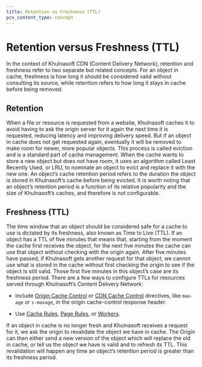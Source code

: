 ```yaml
---
title: Retention vs Freshness (TTL)
pcx_content_type: concept
---
```


# Retention versus Freshness (TTL)

In the context of Khulnasoft CDN (Content Delivery Network), retention and freshness refer to two separate but related concepts. For an object in cache, freshness is how long it should be considered valid without consulting its source, while retention refers to how long it stays in cache before being removed.

## Retention

When a file or resource is requested from a website, Khulnasoft caches it to avoid having to ask the origin server for it again the next time it is requested, reducing latency and improving delivery speed. But if an object in cache does not get requested again, eventually it will be removed to make room for newer, more popular objects. This process is called eviction and is a standard part of cache management. When the cache wants to store a new object but does not have room, it uses an algorithm called Least Recently Used, or LRU, to nominate an object to evict and replace it with the new one. An object’s cache retention period refers to the duration the object is stored in Khulnasoft’s cache before being evicted. It is worth noting that an object’s retention period is a function of its relative popularity and the size of Khulnasoft’s caches, and therefore is not configurable.

## Freshness (TTL)

The time window that an object should be considered safe for a cache to use is dictated by its freshness, also known as Time to Live (TTL). If an object has a TTL of five minutes that means that, starting from the moment the cache first receives the object, for the next five minutes the cache can use that object without checking with the origin again. After five minutes have passed, if Khulnasoft gets another request for that object, we cannot use what is stored in the cache without first checking the origin to see if the object is still valid. Those first five minutes in this object’s case are its freshness period. There are a few ways to configure TTLs for resources served through Khulnasoft’s Content Delivery Network:

- Include [Origin Cache Control](/cache/concepts/cache-control/) or [CDN Cache Control](/cache/concepts/cache-control/) directives, like `max-age` or `s-maxage`, in the origin cache-control response header.

- Use [Cache Rules](/cache/how-to/cache-rules/), [Page Rules](/cache/how-to/edge-browser-cache-ttl/create-page-rules/), or [Workers](/cache/concepts/interact-with-workers/).

If an object in cache is no longer fresh and Khulnasoft receives a request for it, we ask the origin to revalidate the object we have in cache. The Origin can then either send a new version of the object which will replace the old in cache, or tell us the object we have is valid and to refresh its TTL. This revalidation will happen any time an object’s retention period is greater than its freshness period.